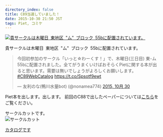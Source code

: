 ```yaml
---
directory_index: false
title: C89当選していました！
date: 2015-10-30 21:50 JST
tags: Piet, コミケ
---
```


[![貴サークルは木曜日 東地区 "ム" ブロック 55bに配置されています。](https://i.gyazo.com/e778d3efbca8960addf7094dc131f93e.png)](https://gyazo.com/e778d3efbca8960addf7094dc131f93e)

貴サークルは木曜日 東地区 "ム" ブロック 55bに配置されています。 


<blockquote class="twitter-tweet" lang="ja"><p lang="ja" dir="ltr">今回初参加のサークル「いっと☆わーくす！」で、木曜日(三日目) 東-ム55bに配置されました。全てがうまくいけばおそらくPietに関する本が出ると思います。需要は無いでしょうがよろしくお願いします。 <a href="https://twitter.com/hashtag/C89WebCatalog?src=hash">#C89WebCatalog</a> <a href="https://t.co/Spsotf9ewt">https://t.co/Spsotf9ewt</a></p>&mdash; 友利のな(鴨川水量bot) (@nonamea774) <a href="https://twitter.com/nonamea774/status/660055067983089664">2015, 10月 30</a></blockquote>
<script async src="//platform.twitter.com/widgets.js" charset="utf-8"></script>

Piet本を出します。出します。
前回のC88で出したペーパーについては[こちら](/piet/)をご覧ください。


サークルカットです。<br />
![サークルカット](/blog/2015/10/30/nona_on_fire.png)

[カタログです](https://webcatalog.circle.ms/Circle/12311390/)
